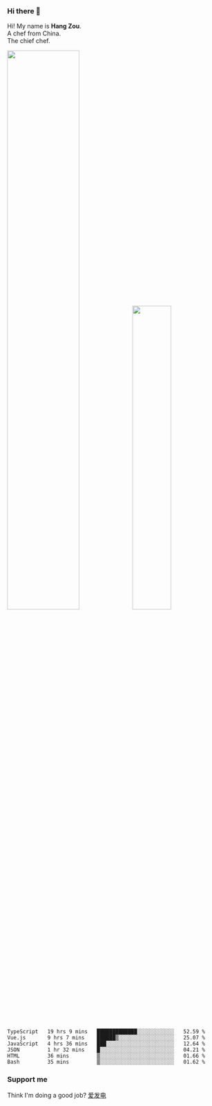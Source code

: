 ### Hi there 👋

Hi! My name is **Hang Zou**.  
A chef from China.  
The chief chef.

<img align="" width="57.5%" src="https://github-readme-stats.vercel.app/api?username=zouhangwithsweet&hide_title=true&hide_border=true&show_icons=true&include_all_commits=true&line_height=21" /><img align="" width="42.4%" src="https://github-readme-stats.vercel.app/api/top-langs/?username=zouhangwithsweet&hide_title=true&hide_border=true&layout=compact" />

<!--START_SECTION:waka-->

```text
TypeScript   19 hrs 9 mins   █████████████░░░░░░░░░░░░   52.59 %
Vue.js       9 hrs 7 mins    ██████▒░░░░░░░░░░░░░░░░░░   25.07 %
JavaScript   4 hrs 36 mins   ███░░░░░░░░░░░░░░░░░░░░░░   12.64 %
JSON         1 hr 32 mins    █░░░░░░░░░░░░░░░░░░░░░░░░   04.21 %
HTML         36 mins         ▒░░░░░░░░░░░░░░░░░░░░░░░░   01.66 %
Bash         35 mins         ▒░░░░░░░░░░░░░░░░░░░░░░░░   01.62 %
```

<!--END_SECTION:waka-->

### Support me

Think I'm doing a good job? [爱发电](https://afdian.net/@zouhangsweet)
